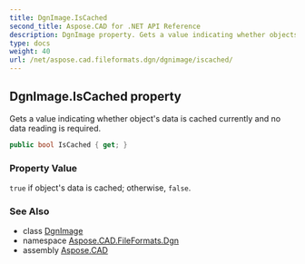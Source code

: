 ```yaml
---
title: DgnImage.IsCached
second_title: Aspose.CAD for .NET API Reference
description: DgnImage property. Gets a value indicating whether objects data is cached currently and no data reading is required
type: docs
weight: 40
url: /net/aspose.cad.fileformats.dgn/dgnimage/iscached/
---
```

## DgnImage.IsCached property

Gets a value indicating whether object's data is cached currently and no data reading is required.

```csharp
public bool IsCached { get; }
```

### Property Value

`true` if object's data is cached; otherwise, `false`.

### See Also

* class [DgnImage](../)
* namespace [Aspose.CAD.FileFormats.Dgn](../../dgnimage/)
* assembly [Aspose.CAD](../../../)


